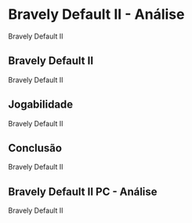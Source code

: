 ---
---

# Bravely Default II - Análise

Bravely Default II

## Bravely Default II

Bravely Default II

## Jogabilidade

Bravely Default II

## Conclusão

Bravely Default II

## Bravely Default II PC - Análise

Bravely Default II
